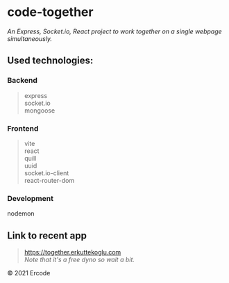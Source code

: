 # code-together
*An Express, Socket.io, React project to work together on a single webpage simultaneously.*

## Used technologies:
### Backend
> express \
socket.io \
mongoose

### Frontend
> vite \
react \
quill \
uuid \
socket.io-client \
react-router-dom

### Development
nodemon

## Link to recent app
> https://together.erkuttekoglu.com \
> *Note that it's a free dyno so wait a bit.*

&copy; 2021 Ercode
